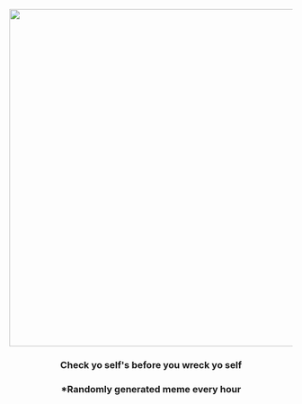 <p align="center">
        <img src="https://i.redd.it/iv8hg6nryzk81.png" width="600" height="600">
        </p>
        <h3 align="center">Check yo self's before you wreck yo self</h3>
        <h3 align="center">*Randomly generated meme every hour</h3>
    